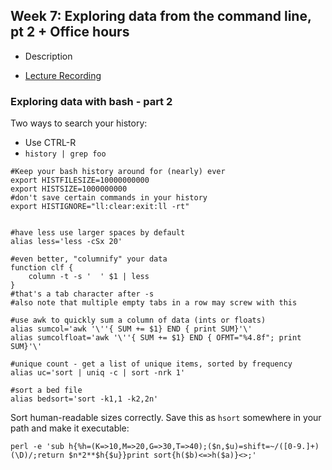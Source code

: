 ## Week 7: Exploring data from the command line, pt 2 + Office hours

- Description

- [Lecture Recording]()

### Exploring data with bash - part 2

Two ways to search your history:

- Use CTRL-R 
- `history | grep foo`

```
#Keep your bash history around for (nearly) ever
export HISTFILESIZE=10000000000
export HISTSIZE=1000000000
#don't save certain commands in your history
export HISTIGNORE="ll:clear:exit:ll -rt"


#have less use larger spaces by default
alias less='less -cSx 20'

#even better, "columnify" your data
function clf {
    column -t -s '  ' $1 | less
}
#that's a tab character after -s
#also note that multiple empty tabs in a row may screw with this

#use awk to quickly sum a column of data (ints or floats)
alias sumcol='awk '\''{ SUM += $1} END { print SUM}'\'
alias sumcolfloat='awk '\''{ SUM += $1} END { OFMT="%4.8f"; print SUM}'\'

#unique count - get a list of unique items, sorted by frequency
alias uc='sort | uniq -c | sort -nrk 1'

#sort a bed file
alias bedsort='sort -k1,1 -k2,2n'
```

Sort human-readable sizes correctly. Save this as `hsort` somewhere in your path and make it executable:

```
perl -e 'sub h{%h=(K=>10,M=>20,G=>30,T=>40);($n,$u)=shift=~/([0-9.]+)(\D)/;return $n*2**$h{$u}}print sort{h($b)<=>h($a)}<>;'
```